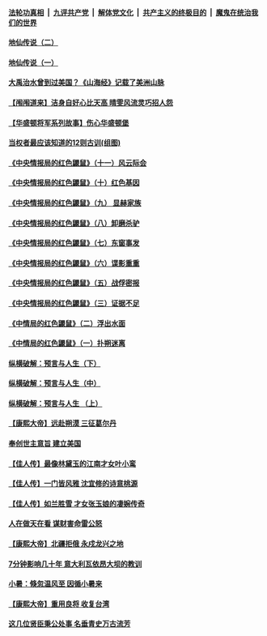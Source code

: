####  [法轮功真相](../../../../basic/blob/master/README.md?t=07100531) &nbsp;|&nbsp; [九评共产党](../../../../9ping.md/blob/master/README.md?t=07100531) &nbsp;|&nbsp; [解体党文化](../../../../jtdwh.md/blob/master/README.md?t=07100531)  &nbsp;|&nbsp; [共产主义的终极目的](../../../../gczydzjmd.md/blob/master/README.md?t=07100531) &nbsp;|&nbsp; [魔鬼在统治我们的世界](../../../../mgztzwmdsj.md/blob/master/README.md?t=07100531) 

#### [地仙传说（二）](../pages/prog647/a102889609.md?t=07100531) 

#### [地仙传说（一）](../pages/prog647/a102889604.md?t=07100531) 

#### [大禹治水曾到过美国？《山海经》记载了美洲山脉](../pages/prog647/a102889576.md?t=07100531) 

#### [【闱闱道来】洁身自好心比天高 晴雯风流灵巧招人怨](../pages/prog647/a102889527.md?t=07100531) 

#### [【华盛顿将军系列故事】伤心华盛顿堡](../pages/prog647/a102889451.md?t=07100531) 

#### [当权者最应该知道的12则古训(组图)](../pages/prog647/a102889341.md?t=07100531) 

#### [《中央情报局的红色鼹鼠》（十一）风云际会](../pages/prog647/a102889106.md?t=07100531) 

#### [《中央情报局的红色鼹鼠》（十）红色基因](../pages/prog647/a102889103.md?t=07100531) 

#### [《中央情报局的红色鼹鼠》（九） 显赫家族](../pages/prog647/a102889100.md?t=07100531) 

#### [《中央情报局的红色鼹鼠》（八）卸磨杀驴](../pages/prog647/a102889087.md?t=07100531) 

#### [《中央情报局的红色鼹鼠》（七）东窗事发](../pages/prog647/a102889080.md?t=07100531) 

#### [《中央情报局的红色鼹鼠》（六）谍影重重](../pages/prog647/a102889075.md?t=07100531) 

#### [《中央情报局的红色鼹鼠》（五）战俘密报](../pages/prog647/a102889052.md?t=07100531) 

#### [《中央情报局的红色鼹鼠》（三）证据不足](../pages/prog647/a102889048.md?t=07100531) 

#### [《中情局的红色鼹鼠》（二）浮出水面](../pages/prog647/a102889040.md?t=07100531) 

#### [《中情局的红色鼹鼠》（一）扑朔迷离](../pages/prog647/a102889035.md?t=07100531) 

#### [纵横破解：预言与人生（下）](../pages/prog647/a102888708.md?t=07100531) 

#### [纵横破解：预言与人生（中）](../pages/prog647/a102888691.md?t=07100531) 

#### [纵横破解：预言与人生 （上）](../pages/prog647/a102888679.md?t=07100531) 

#### [【康熙大帝】远赴朔漠 三征葛尔丹](../pages/prog647/a102888583.md?t=07100531) 

#### [奉创世主意旨 建立美国](../pages/prog647/a102887664.md?t=07100531) 

#### [【佳人传】最像林黛玉的江南才女叶小鸾](../pages/prog647/a102887750.md?t=07100531) 

#### [【佳人传】一门皆风雅 沈宜修的诗意桃源](../pages/prog647/a102887738.md?t=07100531) 

#### [【佳人传】如兰胜雪 才女张玉娘的凄婉传奇](../pages/prog647/a102887006.md?t=07100531) 

#### [人在做天在看 谋财害命雷公怒](../pages/prog647/a102886986.md?t=07100531) 

#### [【康熙大帝】北疆拒俄 永戍龙兴之地](../pages/prog647/a102886881.md?t=07100531) 

#### [7分钟影响几十年 意大利瓦依昂大坝的教训](../pages/prog647/a102886630.md?t=07100531) 

#### [小暑：倏忽温风至 因循小暑来](../pages/prog647/a102886557.md?t=07100531) 

#### [【康熙大帝】重用良将 收复台湾](../pages/prog647/a102886408.md?t=07100531) 

#### [这几位贤臣秉公处事 名垂青史万古流芳](../pages/prog647/a102885845.md?t=07100531) 

